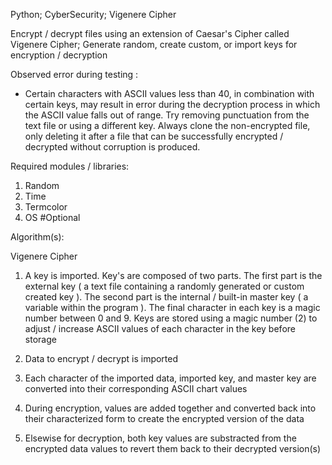 Python; CyberSecurity; Vigenere Cipher

Encrypt / decrypt files using an extension of Caesar's Cipher called Vigenere Cipher; Generate random, create custom, or import keys for encryption / decryption

Observed error during testing : 
  * Certain characters with ASCII values less than 40, in combination with certain keys, may result in error during the decryption process in which the ASCII value falls out of range. Try removing punctuation from the
    text file or using a different key. Always clone the non-encrypted file, only deleting it after a file that can be successfully encrypted / decrypted without corruption is produced.

Required modules / libraries:
1. Random
2. Time
3. Termcolor
4. OS #Optional

Algorithm(s):

Vigenere Cipher

1. A key is imported. Key's are composed of two parts. The first part is the external key ( a text file containing a randomly generated or custom created key ). The second part is the internal / built-in master key ( a variable within the program ). The final character in each key is a magic number between 0 and 9. Keys are stored using a magic number (2) to adjust / increase ASCII values of each character in the key before storage


2. Data to encrypt / decrypt is imported
3. Each character of the imported data, imported key, and master key are converted into their corresponding ASCII chart values
4. During encryption, values are added together and converted back into their characterized form to create the encrypted version of the data
5. Elsewise for decryption, both key values are substracted from the encrypted data values to revert them back to their decrypted version(s)
